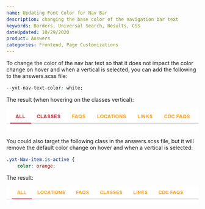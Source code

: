 ```yaml
---
name: Updating Font Color for Nav Bar
description: changing the base color of the navigation bar text
keywords: Borders, Universal Search, Results, CSS
dateUpdated: 10/29/2020
product: Answers
categories: Frontend, Page Customizations
---
```


To change the color of the nav bar text so that it does not impact the color change on hover and when a vertical is selected, you can add the following to the answers.scss file: 

```css
--yxt-nav-text-color: white; 
```

The result (when hovering on the classes vertical):

![image|537x65](../../../Images/nav-text-color-variables.png)

You could also target the following class in the answers.scss file, but it will remove the default color change on hover and when a vertical is selected:

```css
.yxt-Nav-item.is-active {
    color: orange;
```
The result:

![image|564x53](../../../Images/nav-text-color-answers.scss.png)
